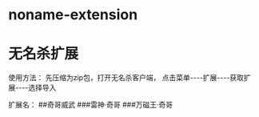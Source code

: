 # noname-extension
# 无名杀扩展

使用方法：
先压缩为zip包，打开无名杀客户端，
点击菜单----扩展----获取扩展----选择导入

扩展名：
##奇哥威武
###雷神·奇哥
###万磁王·奇哥
